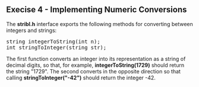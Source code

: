 Execise 4 - Implementing Numeric Conversions
-------------------------------------------- 

The **stribl.h** interface exports the following methods for converting between integers and strings:

<pre>
string integerToString(int n);
int stringToInteger(string str);
</pre>

The first function converts an integer into its representation as a string of decimal digits, so that, for example, **integerToString(1729)** should return the string "1729". The second converts in the opposite direction so that calling **stringToInteger("-42")** should return the integer -42.